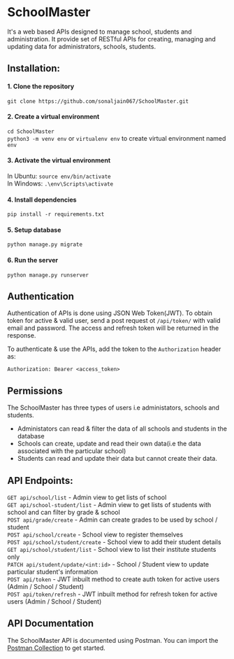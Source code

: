 # SchoolMaster

It's a web based APIs designed to manage school, students and administration. It provide set of RESTful APIs for creating, managing and updating data for administrators, schools, students. 

## Installation:
#### 1. Clone the repository
`git clone https://github.com/sonaljain067/SchoolMaster.git
`

#### 2. Create a virtual environment
`cd SchoolMaster` <br/>
`python3 -m venv env` or `virtualenv env` 
to create virtual environment named `env`

#### 3. Activate the virtual environment
In Ubuntu: `source env/bin/activate` <br/>
In Windows: `.\env\Scripts\activate`

#### 4. Install dependencies
`pip install -r requirements.txt`

#### 5. Setup database 
`python manage.py migrate`

#### 6. Run the server
`python manage.py runserver`

## Authentication 
Authentication of APIs is done using JSON Web Token(JWT). To obtain token for active & valid user, send a post request ot `/api/token/` with valid email and password. The access and refresh token will be returned in the response.

To authenticate & use the APIs, add the token to the `Authorization` header as:

`Authorization: Bearer <access_token>`

## Permissions 
The SchoolMaster has three types of users i.e administators, schools and students.

- Administators can read & filter the data of all schools and students in the database
- Schools can create, update and read their own data(i.e the data associated with the particular school)
- Students can read and update their data but cannot create their data.

## API Endpoints:
`GET api/school/list` - Admin view to get lists of school <br/>
`GET api/school-student/list` - Admin view to get lists of students with school and can filter by grade & school <br/>
`POST api/grade/create` - Admin can create grades to be used by school / student  <br/>
`POST api/school/create` - School view to register themselves  <br/>
`POST api/school/student/create` - School view to add their student details <br/>
`GET api/school/student/list` - School view to list their institute students only <br/>
`PATCH api/student/update/<int:id>` - School / Student view to update particular student's information <br/>
`POST api/token` - JWT inbuilt method to create auth token for active users (Admin / School / Student) <br/>
`POST api/token/refresh` - JWT inbuilt method for refresh token for active users (Admin / School / Student) <br/>


## API Documentation
The SchoolMaster API is documented using Postman. You can import the [Postman Collection](https://elements.getpostman.com/redirect?entityId=17433654-df143c25-3c41-4f6f-a35e-29403f08dce1&entityType=collection) to get started.
